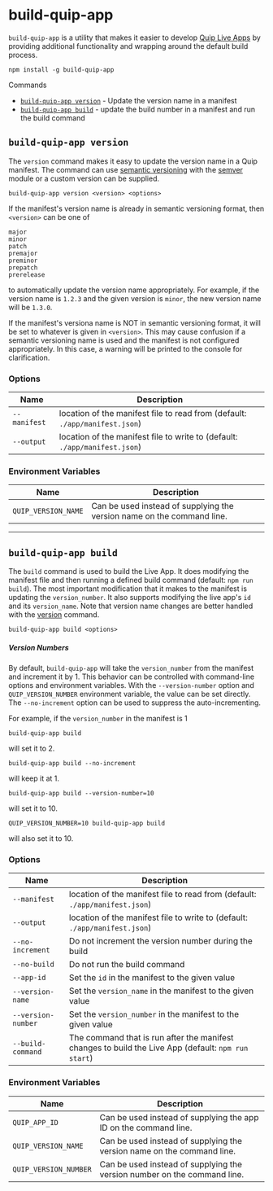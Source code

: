 # build-quip-app
`build-quip-app` is a utility that makes it easier to  develop [Quip Live Apps](https://salesforce.quip.com/dev/liveapps/) by providing additional functionality and wrapping around the default build process.

```
npm install -g build-quip-app
```

Commands
* [`build-quip-app version`](#build-quip-app-version) - Update the version name in a manifest
* [`build-quip-app build`](#build-quip-app-build) - update the build number in a manifest and run the build command

## `build-quip-app version`
The `version` command makes it easy to update the version name in a Quip manifest.  The command can use [semantic versioning](https://semver.org/) with the [semver](https://www.npmjs.com/package/semver) module or a custom version can be supplied.
```
build-quip-app version <version> <options>
```

If the manifest's version name is already in semantic versioning format, then `<version>` can be one of 
```
major
minor
patch
premajor
preminor
prepatch
prerelease
```
to automatically update the version name appropriately.  For example, if the version name is `1.2.3` and the given version is `minor`, the new version name will be `1.3.0`.

If the manifest's versiona name is NOT in semantic versioning format, it will be set to whatever is given in `<version>`.  This may cause confusion if a semantic versioning name is used and the manifest is not configured appropriately.  In this case, a warning will be printed to the console for clarification.

### Options
Name|Description
------|-----------
`--manifest`|location of the manifest file to read from (default: `./app/manifest.json`)
`--output`|location of the manifest file to write to (default: `./app/manifest.json`)

### Environment Variables
Name|Description
----|-----------
`QUIP_VERSION_NAME`|Can be used instead of supplying the version name on the command line.
----
## `build-quip-app build`
The `build` command is used to build the Live App.  It does modifying the manifest file and then running a defined build command (default: `npm run build`).  The most important modification that it makes to the manifest is updating the `version_number`.  It also supports modifying the live app's `id` and its `version_name`.  Note that version name changes are better handled with the [version](#Updating-the-Version-Name) command.

```
build-quip-app build <options>
```

##### Version Numbers
By default, `build-quip-app` will take the `version_number` from the manifest and increment it by 1.  This behavior can be controlled with command-line options and environment variables.  With the `--version-number` option and `QUIP_VERSION_NUMBER` environment variable, the value can be set directly. The `--no-increment` option can be used to suppress the auto-incrementing.

For example, if the `version_number` in the manifest is 1
```
build-quip-app build
```
will set it to 2.
```
build-quip-app build --no-increment
```
will keep it at 1.
```
build-quip-app build --version-number=10
```
will set it to 10.
```
QUIP_VERSION_NUMBER=10 build-quip-app build
```
will also set it to 10.

### Options
Name|Description
------|-----------
`--manifest`|location of the manifest file to read from (default: `./app/manifest.json`)
`--output`|location of the manifest file to write to (default: `./app/manifest.json`)
`--no-increment`|Do not increment the version number during the build
`--no-build`|Do not run the build command
`--app-id`|Set the `id` in the manifest to the given value
`--version-name`|Set the `version_name` in the manifest to the given value
`--version-number`|Set the `version_number` in the manifest to the given value
`--build-command`|The command that is run after the manifest changes to build the Live App (default: `npm run start`)

### Environment Variables
Name|Description
----|-----------
`QUIP_APP_ID`|Can be used instead of supplying the app ID on the command line.
`QUIP_VERSION_NAME`|Can be used instead of supplying the version name on the command line.
`QUIP_VERSION_NUMBER`|Can be used instead of supplying the version number on the command line.